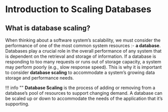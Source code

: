 # Introduction to Scaling Databases


## What is database scaling?

When thinking about a software system’s scalability, we must consider the performance of one of the most common system resources :- **a database**. Databases play a crucial role in the overall performance of any system that is dependent on the retrieval and storage of information. If a database is responding to too many requests or runs out of storage capacity, a system may perform poorly (e.g., slow response speed). This is why it is important to consider **database scaling** to accommodate a system’s growing data storage and performance needs.


!!! info ""
    **Database Scaling** is the process of adding or removing from a database’s pool of resources to support changing demand. A database can be scaled up or down to accommodate the needs of the application that it’s supporting.


